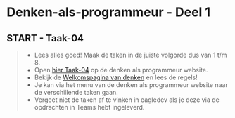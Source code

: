# Denken-als-programmeur - Deel 1

## START - Taak-04
>* Lees alles goed! Maak de taken in de juiste volgorde dus van 1 t/m 8.
>* Open [hier Taak-04](https://talnet.sharepoint.com/sites/Denkenalsprogrammeur2/SitePages/taak4.aspx) op de denken als programmeur website.
>* Bekijk de [Welkomspagina van denken](https://talnet.sharepoint.com/sites/Denkenalsprogrammeur2/SitePages/Denken.aspx) en lees de regels! 
>* Je kan via het menu van de denken als programmeur website naar de verschillende taken gaan.
>* Vergeet niet de taken af te vinken in eagledev als je deze via de opdrachten in Teams hebt ingeleverd.

<!--- ------------ DIT COMMENTAAR LATEN STAAN AUB ------------
------------------ ------------------------------ ------------
------------------ eagle ref:34118842
------------------ ------------------------------ ------------
------------------ DIT COMMENTAAR LATEN STAAN AUB -------- -->
